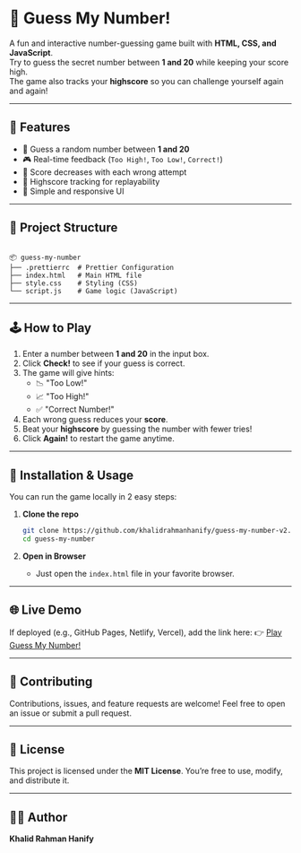 
# 🎯 Guess My Number!

A fun and interactive number-guessing game built with **HTML, CSS, and JavaScript**.  
Try to guess the secret number between **1 and 20** while keeping your score high.  
The game also tracks your **highscore** so you can challenge yourself again and again!

---

## 🚀 Features
- 🔢 Guess a random number between **1 and 20**
- 🎮 Real-time feedback (`Too High!`, `Too Low!`, `Correct!`)
- 💯 Score decreases with each wrong attempt
- 🥇 Highscore tracking for replayability
- 🎨 Simple and responsive UI

---

## 📂 Project Structure
```

📦 guess-my-number
├── .prettierrc  # Prettier Configuration
├── index.html   # Main HTML file
├── style.css    # Styling (CSS)
└── script.js    # Game logic (JavaScript)

````

---

## 🕹️ How to Play
1. Enter a number between **1 and 20** in the input box.  
2. Click **Check!** to see if your guess is correct.  
3. The game will give hints:
   - 📉 "Too Low!"
   - 📈 "Too High!"
   - ✅ "Correct Number!"  
4. Each wrong guess reduces your **score**.  
5. Beat your **highscore** by guessing the number with fewer tries!  
6. Click **Again!** to restart the game anytime.  

---

## 🔧 Installation & Usage
You can run the game locally in 2 easy steps:

1. **Clone the repo**
   ```bash
   git clone https://github.com/khalidrahmanhanify/guess-my-number-v2.git
   cd guess-my-number
   ```

2. **Open in Browser**

   * Just open the `index.html` file in your favorite browser.

---

## 🌐 Live Demo

If deployed (e.g., GitHub Pages, Netlify, Vercel), add the link here:
👉 [Play Guess My Number!](https://khalidrahmanhanify.github.io/guess-my-number-v2)

---

## 🤝 Contributing

Contributions, issues, and feature requests are welcome!
Feel free to open an issue or submit a pull request.

---

## 📜 License

This project is licensed under the **MIT License**.
You’re free to use, modify, and distribute it.

---

## 👨‍💻 Author

**Khalid Rahman Hanify**
